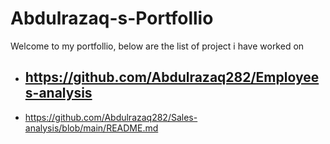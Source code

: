 # Abdulrazaq-s-Portfollio
Welcome to my portfollio, below are the list of project i have worked on
- https://github.com/Abdulrazaq282/Employees-analysis
  -
- https://github.com/Abdulrazaq282/Sales-analysis/blob/main/README.md
